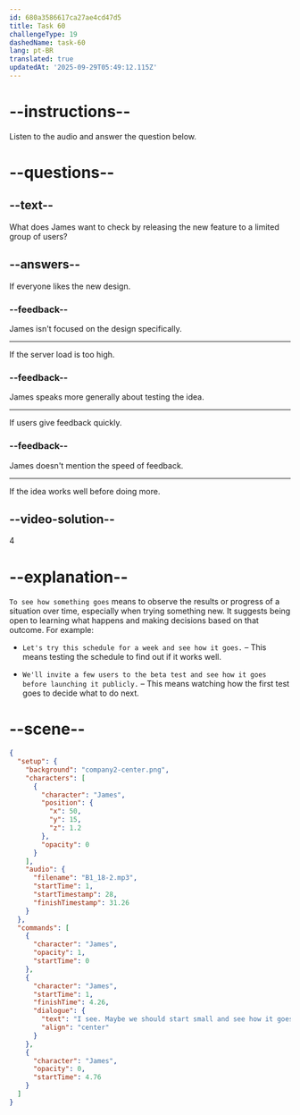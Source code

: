 ```yaml
---
id: 680a3586617ca27ae4cd47d5
title: Task 60
challengeType: 19
dashedName: task-60
lang: pt-BR
translated: true
updatedAt: '2025-09-29T05:49:12.115Z'
---
```


<!-- (Audio) James: I see. Maybe we should start small and see how it goes. -->

# --instructions--

Listen to the audio and answer the question below.

# --questions--

## --text--

What does James want to check by releasing the new feature to a limited group of users?

## --answers--

If everyone likes the new design.

### --feedback--

James isn't focused on the design specifically.

---

If the server load is too high.

### --feedback--

James speaks more generally about testing the idea.

---

If users give feedback quickly.

### --feedback--

James doesn't mention the speed of feedback.

---

If the idea works well before doing more.

## --video-solution--

4

# --explanation--

`To see how something goes` means to observe the results or progress of a situation over time, especially when trying something new. It suggests being open to learning what happens and making decisions based on that outcome. For example:

- `Let's try this schedule for a week and see how it goes.` – This means testing the schedule to find out if it works well.

- `We'll invite a few users to the beta test and see how it goes before launching it publicly.` – This means watching how the first test goes to decide what to do next.

# --scene--

```json
{
  "setup": {
    "background": "company2-center.png",
    "characters": [
      {
        "character": "James",
        "position": {
          "x": 50,
          "y": 15,
          "z": 1.2
        },
        "opacity": 0
      }
    ],
    "audio": {
      "filename": "B1_18-2.mp3",
      "startTime": 1,
      "startTimestamp": 28,
      "finishTimestamp": 31.26
    }
  },
  "commands": [
    {
      "character": "James",
      "opacity": 1,
      "startTime": 0
    },
    {
      "character": "James",
      "startTime": 1,
      "finishTime": 4.26,
      "dialogue": {
        "text": "I see. Maybe we should start small and see how it goes.",
        "align": "center"
      }
    },
    {
      "character": "James",
      "opacity": 0,
      "startTime": 4.76
    }
  ]
}
```
